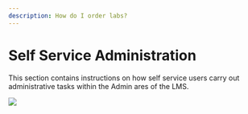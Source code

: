 ```yaml
---
description: How do I order labs?
---
```


# Self Service Administration

This section contains instructions on how self service users carry out administrative tasks within the Admin ares of the LMS.

![](https://eu-prod.asyncgw.teams.microsoft.com/v1/objects/0-weu-d11-00059466c4e7c0d8e5fe9bcdba616e0b/views/imgpsh_mobile_save)

